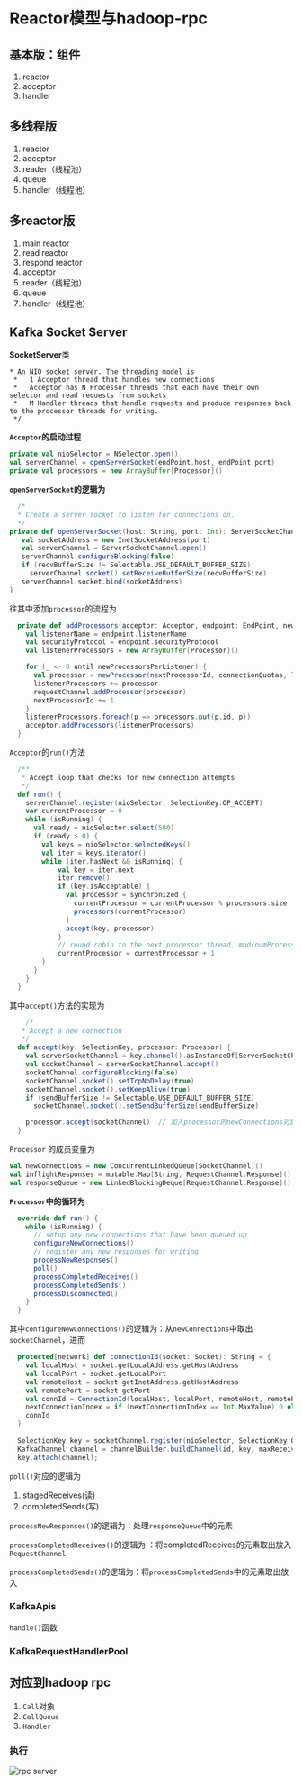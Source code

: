 # Reactor模型与hadoop-rpc

## 基本版：组件
1. reactor
2. acceptor
3. handler

## 多线程版
1. reactor
2. acceptor
3. reader（线程池）
4. queue
5. handler（线程池）

## 多reactor版
1. main reactor
2. read reactor
3. respond reactor
4. acceptor
5. reader（线程池）
6. queue
7. handler（线程池）

## Kafka Socket Server

**SocketServer**类

```
* An NIO socket server. The threading model is
 *   1 Acceptor thread that handles new connections
 *   Acceptor has N Processor threads that each have their own selector and read requests from sockets
 *   M Handler threads that handle requests and produce responses back to the processor threads for writing.
 */
 ```
 
 **`Acceptor`的启动过程**
 
 ```scala
 private val nioSelector = NSelector.open()
 val serverChannel = openServerSocket(endPoint.host, endPoint.port)
 private val processors = new ArrayBuffer[Processor]()
 ```
 
 **`openServerSocket`的逻辑为**
 
 ```scala
   /*
   * Create a server socket to listen for connections on.
   */
 private def openServerSocket(host: String, port: Int): ServerSocketChannel = {
    val socketAddress = new InetSocketAddress(port)
    val serverChannel = ServerSocketChannel.open()
    serverChannel.configureBlocking(false)
    if (recvBufferSize != Selectable.USE_DEFAULT_BUFFER_SIZE)
      serverChannel.socket().setReceiveBufferSize(recvBufferSize)
    serverChannel.socket.bind(socketAddress)
 }
```

往其中添加`processor`的流程为

```scala
  private def addProcessors(acceptor: Acceptor, endpoint: EndPoint, newProcessorsPerListener: Int): Unit =  {
    val listenerName = endpoint.listenerName
    val securityProtocol = endpoint.securityProtocol
    val listenerProcessors = new ArrayBuffer[Processor]()

    for (_ <- 0 until newProcessorsPerListener) {
      val processor = newProcessor(nextProcessorId, connectionQuotas, listenerName, securityProtocol, memoryPool)
      listenerProcessors += processor
      requestChannel.addProcessor(processor)
      nextProcessorId += 1
    }
    listenerProcessors.foreach(p => processors.put(p.id, p))
    acceptor.addProcessors(listenerProcessors)
  }
```
 
`Acceptor`的`run()`方法

```scala
  /**
   * Accept loop that checks for new connection attempts
   */
  def run() {
    serverChannel.register(nioSelector, SelectionKey.OP_ACCEPT)
    var currentProcessor = 0
    while (isRunning) {
      val ready = nioSelector.select(500)
      if (ready > 0) {
        val keys = nioSelector.selectedKeys()
        val iter = keys.iterator()
        while (iter.hasNext && isRunning) {
            val key = iter.next
            iter.remove()
            if (key.isAcceptable) {
              val processor = synchronized {
                currentProcessor = currentProcessor % processors.size
                processors(currentProcessor)
              }
              accept(key, processor)
            }
            // round robin to the next processor thread, mod(numProcessors) will be done later
            currentProcessor = currentProcessor + 1
        }
      }
    }
  }
```

其中`accept()`方法的实现为

```scala
    /*
   * Accept a new connection
   */
  def accept(key: SelectionKey, processor: Processor) {
    val serverSocketChannel = key.channel().asInstanceOf[ServerSocketChannel]
    val socketChannel = serverSocketChannel.accept()
    socketChannel.configureBlocking(false)
    socketChannel.socket().setTcpNoDelay(true)
    socketChannel.socket().setKeepAlive(true)
    if (sendBufferSize != Selectable.USE_DEFAULT_BUFFER_SIZE)
      socketChannel.socket().setSendBufferSize(sendBufferSize)

    processor.accept(socketChannel)  // 加入processor的newConnections对象，同时唤醒processor中的selector对象
  }
```

`Processor` 的成员变量为

```scala
val newConnections = new ConcurrentLinkedQueue[SocketChannel]()
val inflightResponses = mutable.Map[String, RequestChannel.Response]()
val responseQueue = new LinkedBlockingDeque[RequestChannel.Response]()
```

**`Processor`中的循环为**

```scala
  override def run() {
    while (isRunning) {
      // setup any new connections that have been queued up
      configureNewConnections()
      // register any new responses for writing
      processNewResponses()
      poll()
      processCompletedReceives()
      processCompletedSends()
      processDisconnected()
    }
  }
```

其中`configureNewConnections()`的逻辑为：从`newConnections`中取出`socketChannel`，进而

```scala
  protected[network] def connectionId(socket: Socket): String = {
    val localHost = socket.getLocalAddress.getHostAddress
    val localPort = socket.getLocalPort
    val remoteHost = socket.getInetAddress.getHostAddress
    val remotePort = socket.getPort
    val connId = ConnectionId(localHost, localPort, remoteHost, remotePort, nextConnectionIndex).toString
    nextConnectionIndex = if (nextConnectionIndex == Int.MaxValue) 0 else nextConnectionIndex + 1
    connId
  }
  
  SelectionKey key = socketChannel.register(nioSelector, SelectionKey.OP_READ);
  KafkaChannel channel = channelBuilder.buildChannel(id, key, maxReceiveSize, memoryPool);
  key.attach(channel);
```

`poll()`对应的逻辑为

1. stagedReceives(读)
2. completedSends(写)

`processNewResponses()`的逻辑为：处理`responseQueue`中的元素

`processCompletedReceives()`的逻辑为 ：将completedReceives的元素取出放入`RequestChannel`

`processCompletedSends()`的逻辑为：将`processCompletedSends`中的元素取出放入

### KafkaApis

`handle()`函数

### KafkaRequestHandlerPool


## 对应到hadoop rpc
1. `Call`对象
2. `CallQueue`
3. `Handler`

### 执行

![rpc server](https://github.com/chuanlei/tech-notes/blob/master/pics/rpc-server.jpg)

